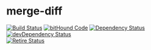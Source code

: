 # merge-diff

[![Build Status](https://travis-ci.org/storkjs/merge-diff.svg)](http://travis-ci.org/storkjs/merge-diff) [![bitHound Code](https://www.bithound.io/github/storkjs/merge-diff/badges/code.svg)](https://www.bithound.io/github/storkjs/merge-diff) [![Dependency Status](https://david-dm.org/storkjs/merge-diff.svg)](https://david-dm.org/storkjs/merge-diff) [![devDependency Status](https://david-dm.org/storkjs/merge-diff/dev-status.svg)](https://david-dm.org/storkjs/merge-diff#info=devDependencies)<br>
[![Retire Status](http://retire.insecurity.today/api/image?uri=https://raw.githubusercontent.com/storkjs/merge-diff/master/package.json)](http://retire.insecurity.today/api/image?uri=https://raw.githubusercontent.com/storkjs/merge-diff/master/package.json)
